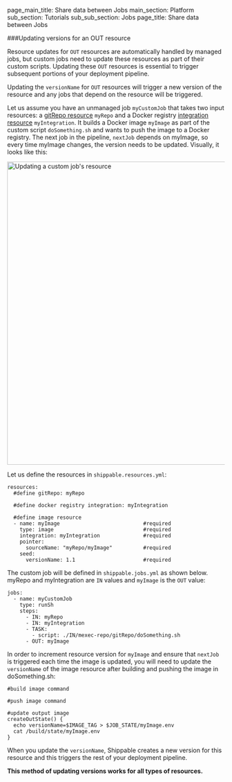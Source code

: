 page_main_title: Share data between Jobs
main_section: Platform
sub_section: Tutorials
sub_sub_section: Jobs
page_title: Share data between Jobs

###Updating versions for an OUT resource

Resource updates for `OUT` resources are automatically handled by managed jobs, but custom jobs need to update these resources as part of their custom scripts. Updating these `OUT` resources is essential to trigger subsequent portions of your deployment pipeline.

Updating the `versionName` for `OUT` resources will trigger a new version of the resource and any jobs that depend on the resource will be triggered.

Let us assume you have an unmanaged job `myCustomJob` that takes two input resources: a [gitRepo resource](/platform/workflow/resource/gitrepo/) `myRepo` and a Docker registry [integration resource](/platform/workflow/resource/integration/) `myIntegration`. It builds a Docker image `myImage` as part of the custom script `doSomething.sh` and wants to push the image to a Docker registry. The next job in the pipeline, `nextJob` depends on myImage, so every time myImage changes, the version needs to be updated. Visually, it looks like this:

<img src="/images/platform/jobs/runSh/runShUpdateResource.png" alt="Updating a custom job's resource" style="width:700px;"/>
<br>

Let us define the resources in `shippable.resources.yml`:

```
resources:
  #define gitRepo: myRepo

  #define docker registry integration: myIntegration

  #define image resource
  - name: myImage							#required
    type: image								#required
    integration: myIntegration				#required
    pointer:
      sourceName: "myRepo/myImage"			#required
    seed:
      versionName: 1.1						#required

```


The custom job will be defined in `shippable.jobs.yml` as shown below. myRepo and myIntegration are `IN` values and `myImage` is the `OUT` value:

```
jobs:
  - name: myCustomJob
    type: runSh
    steps:
      - IN: myRepo
      - IN: myIntegration
      - TASK:
        - script: ./IN/mexec-repo/gitRepo/doSomething.sh
      - OUT: myImage
```

In order to increment resource version for `myImage` and ensure that `nextJob` is triggered each time the image is updated, you will need to update the `versionName` of the image resource after building and pushing the image in doSomething.sh:


```
#build image command

#push image command

#update output image
createOutState() {
  echo versionName=$IMAGE_TAG > $JOB_STATE/myImage.env
  cat /build/state/myImage.env
}

```

When you update the `versionName`, Shippable creates a new version for this resource and this triggers the rest of your deployment pipeline.

**This method of updating versions works for all types of resources.**
